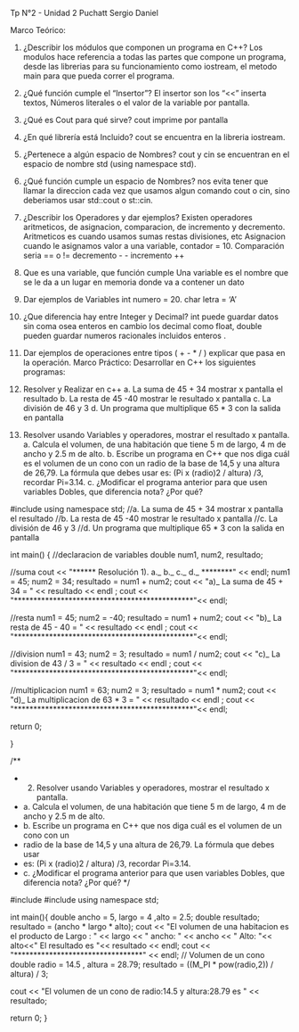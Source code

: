 Tp N°2 - Unidad 2 Puchatt Sergio Daniel

Marco Teórico:
1. ¿Describir los módulos que componen un programa en C++?
Los modulos hace referencia a todas las partes que compone un programa, desde las librerias para su funcionamiento como iostream, el metodo main para que pueda correr el programa.

2. ¿Qué función cumple el “Insertor”?
El insertor son los “<<” inserta textos, Números literales o el valor de la variable por pantalla.

3. ¿Qué es Cout para qué sirve?
cout imprime por pantalla

4. ¿En qué librería está Incluido?
cout se encuentra en la libreria iostream.

5. ¿Pertenece a algún espacio de Nombres?
cout y cin se encuentran en el espacio de nombre std (using namespace std).

6. ¿Qué función cumple un espacio de Nombres?
nos evita tener que llamar la direccion cada vez que usamos algun comando cout o cin, sino deberiamos usar std::cout o st::cin.

7. ¿Describir los Operadores y dar ejemplos?
Existen operadores aritmeticos, de asignacion, comparacion, de incremento y decremento.
Aritmeticos es cuando usamos sumas restas divisiones, etc
Asignacion cuando le asignamos valor a una variable, contador = 10.
Comparación seria == o !=
decremento  - -
incremento ++

8. Que es una variable, que función cumple
Una variable es el nombre que se le da a un lugar en memoria donde va a contener un dato

9. Dar ejemplos de Variables
int numero = 20.
char letra = ‘A’

10. ¿Que diferencia hay entre Integer y Decimal?
int puede guardar datos sin coma osea enteros en cambio los decimal como float, double pueden guardar numeros racionales incluidos enteros
.
11. Dar ejemplos de operaciones entre tipos ( + - * / ) explicar que pasa en la operación.
Marco Práctico:
Desarrollar en C++ los siguientes programas:


1. Resolver y Realizar en c++
a. La suma de 45 + 34 mostrar x pantalla el resultado
b. La resta de 45 -40 mostrar le resultado x pantalla
c. La división de 46 y 3
d. Un programa que multiplique 65 * 3 con la salida en pantalla
2. Resolver usando Variables y operadores, mostrar el resultado x pantalla.
a. Calcula el volumen, de una habitación que tiene 5 m de largo, 4 m de ancho y
2.5 m de alto.
b. Escribe un programa en C++ que nos diga cuál es el volumen de un cono con
un radio de la base de 14,5 y una altura de 26,79. La fórmula que debes usar
es: (Pi x (radio)2 / altura) /3, recordar Pi=3.14.
c. ¿Modificar el programa anterior para que usen variables Dobles, que
diferencia nota? ¿Por qué?


#include <iostream>
using namespace std;
//a. La suma de 45 + 34 mostrar x pantalla el resultado
//b. La resta de 45 -40 mostrar le resultado x pantalla
//c. La división de 46 y 3
//d. Un programa que multiplique 65 * 3 con la salida en pantalla


int main()
{
    //declaracion de variables
double num1, num2, resultado;


//suma
cout << "****** Resolución 1). a._ b._ c._ d._ ********" << endl;
num1 = 45;
num2 = 34;
resultado = num1 + num2;
cout << "a)_ La suma de 45 + 34 = " << resultado << endl ;
cout << "**********************************************"<< endl;


//resta
num1 = 45;
num2 = -40;
resultado = num1 + num2;
cout << "b)_ La resta de 45 - 40 = " << resultado << endl ;
cout << "**********************************************"<< endl;


//division
num1 = 43;
num2 = 3;
resultado = num1 / num2;
cout << "c)_ La division de 43 / 3 = " << resultado << endl ;
cout << "**********************************************"<< endl;


//multiplicacion
num1 = 63;
num2 = 3;
resultado = num1 * num2;
cout << "d)_ La multiplicacion de 63 * 3 = " << resultado << endl ;
cout << "**********************************************"<< endl;


return 0;


}



/**
 * 2. Resolver usando Variables y operadores, mostrar el resultado x pantalla.
 * a. Calcula el volumen, de una habitación que tiene 5 m de largo, 4 m de ancho y 2.5 m de alto.
 * b. Escribe un programa en C++ que nos diga cuál es el volumen de un cono con un
 * radio de la base de 14,5 y una altura de 26,79. La fórmula que debes usar
 * es: (Pi x (radio)2 / altura) /3, recordar Pi=3.14.
 * c. ¿Modificar el programa anterior para que usen variables Dobles, que diferencia nota? ¿Por qué?
 */
 
#include<iostream>
#include <cmath>
using namespace std;


int main(){
double ancho = 5, largo = 4 ,alto = 2.5;
double resultado;
resultado = (ancho * largo * alto);
cout << "El volumen de una habitacion es el producto de Largo : "
<< largo << " ancho: " << ancho << " Alto: "<< alto<<" El resultado es "<< resultado << endl;
cout << "*********************************" << endl;
// Volumen de un cono
double radio = 14.5 , altura = 28.79;
resultado = ((M_PI * pow(radio,2)) / altura) / 3;


cout <<  "El volumen de un cono de radio:14.5 y altura:28.79 es " << resultado;




return 0;
}
